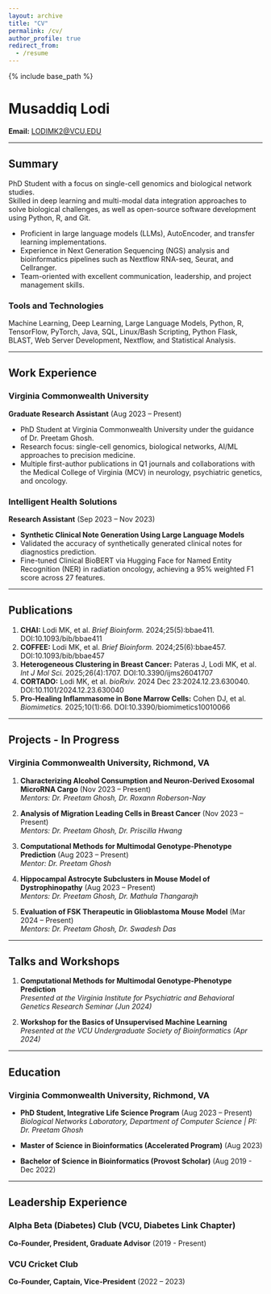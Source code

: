 ```yaml
---
layout: archive
title: "CV"
permalink: /cv/
author_profile: true
redirect_from:
  - /resume
---
```


{% include base_path %}

# Musaddiq Lodi

**Email:** LODIMK2@VCU.EDU  

---

## Summary

PhD Student with a focus on single-cell genomics and biological network studies.  
Skilled in deep learning and multi-modal data integration approaches to solve biological challenges, as well as open-source software development using Python, R, and Git.

- Proficient in large language models (LLMs), AutoEncoder, and transfer learning implementations.  
- Experience in Next Generation Sequencing (NGS) analysis and bioinformatics pipelines such as Nextflow RNA-seq, Seurat, and Cellranger.  
- Team-oriented with excellent communication, leadership, and project management skills.

### Tools and Technologies
Machine Learning, Deep Learning, Large Language Models, Python, R, TensorFlow, PyTorch, Java, SQL, Linux/Bash Scripting, Python Flask, BLAST, Web Server Development, Nextflow, and Statistical Analysis.

---

## Work Experience

### Virginia Commonwealth University  
**Graduate Research Assistant** (Aug 2023 – Present)  

- PhD Student at Virginia Commonwealth University under the guidance of Dr. Preetam Ghosh.
- Research focus: single-cell genomics, biological networks, AI/ML approaches to precision medicine.
- Multiple first-author publications in Q1 journals and collaborations with the Medical College of Virginia (MCV) in neurology, psychiatric genetics, and oncology.

### Intelligent Health Solutions  
**Research Assistant** (Sep 2023 – Nov 2023)  

- **Synthetic Clinical Note Generation Using Large Language Models**  
- Validated the accuracy of synthetically generated clinical notes for diagnostics prediction.
- Fine-tuned Clinical BioBERT via Hugging Face for Named Entity Recognition (NER) in radiation oncology, achieving a 95% weighted F1 score across 27 features.

---

## Publications

1. **CHAI:** Lodi MK, et al. *Brief Bioinform.* 2024;25(5):bbae411. DOI:10.1093/bib/bbae411
2. **COFFEE:** Lodi MK, et al. *Brief Bioinform.* 2024;25(6):bbae457. DOI:10.1093/bib/bbae457
3. **Heterogeneous Clustering in Breast Cancer:** Pateras J, Lodi MK, et al. *Int J Mol Sci.* 2025;26(4):1707. DOI:10.3390/ijms26041707
4. **CORTADO:** Lodi MK, et al. *bioRxiv.* 2024 Dec 23:2024.12.23.630040. DOI:10.1101/2024.12.23.630040
5. **Pro-Healing Inflammasome in Bone Marrow Cells:** Cohen DJ, et al. *Biomimetics.* 2025;10(1):66. DOI:10.3390/biomimetics10010066

---

## Projects - In Progress

### Virginia Commonwealth University, Richmond, VA  

1. **Characterizing Alcohol Consumption and Neuron-Derived Exosomal MicroRNA Cargo** (Nov 2023 – Present)  
   *Mentors: Dr. Preetam Ghosh, Dr. Roxann Roberson-Nay*

2. **Analysis of Migration Leading Cells in Breast Cancer** (Nov 2023 – Present)  
   *Mentors: Dr. Preetam Ghosh, Dr. Priscilla Hwang*

3. **Computational Methods for Multimodal Genotype-Phenotype Prediction** (Aug 2023 – Present)  
   *Mentor: Dr. Preetam Ghosh*

4. **Hippocampal Astrocyte Subclusters in Mouse Model of Dystrophinopathy** (Aug 2023 – Present)  
   *Mentors: Dr. Preetam Ghosh, Dr. Mathula Thangarajh*

5. **Evaluation of FSK Therapeutic in Glioblastoma Mouse Model** (Mar 2024 – Present)  
   *Mentors: Dr. Preetam Ghosh, Dr. Swadesh Das*

---

## Talks and Workshops

1. **Computational Methods for Multimodal Genotype-Phenotype Prediction**  
   *Presented at the Virginia Institute for Psychiatric and Behavioral Genetics Research Seminar (Jun 2024)*

2. **Workshop for the Basics of Unsupervised Machine Learning**  
   *Presented at the VCU Undergraduate Society of Bioinformatics (Apr 2024)*

---

## Education

### Virginia Commonwealth University, Richmond, VA  
- **PhD Student, Integrative Life Science Program** (Aug 2023 – Present)  
  *Biological Networks Laboratory, Department of Computer Science | PI: Dr. Preetam Ghosh*

- **Master of Science in Bioinformatics (Accelerated Program)** (Aug 2023)

- **Bachelor of Science in Bioinformatics (Provost Scholar)** (Aug 2019 - Dec 2022)

---

## Leadership Experience

### Alpha Beta (Diabetes) Club (VCU, Diabetes Link Chapter)  
**Co-Founder, President, Graduate Advisor** (2019 - Present)

### VCU Cricket Club  
**Co-Founder, Captain, Vice-President** (2022 – 2023)
